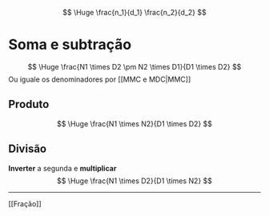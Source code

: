 $$ \Huge \frac{n_1}{d_1} \frac{n_2}{d_2} $$
# Soma e subtração
$$ \Huge \frac{N1 \times D2 \pm N2 \times D1}{D1 \times D2} $$
Ou iguale os denominadores por [[MMC e MDC|MMC]]
## Produto
$$ \Huge \frac{N1 \times N2}{D1 \times D2} $$
## Divisão

**Inverter** a segunda e **multiplicar**
$$ \Huge \frac{N1 \times D2}{D1 \times N2} $$

---

[[Fração]]